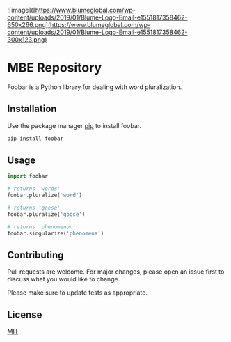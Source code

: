 
![image]([https://www.blumeglobal.com/wp-content/uploads/2019/01/Blume-Logo-Email-e1551817358462-650x266.png](https://www.blumeglobal.com/wp-content/uploads/2019/01/Blume-Logo-Email-e1551817358462-300x123.png)

# MBE Repository

Foobar is a Python library for dealing with word pluralization.

## Installation

Use the package manager [pip](https://pip.pypa.io/en/stable/) to install foobar.

```bash
pip install foobar
```

## Usage

```python
import foobar

# returns 'words'
foobar.pluralize('word')

# returns 'geese'
foobar.pluralize('goose')

# returns 'phenomenon'
foobar.singularize('phenomena')
```

## Contributing

Pull requests are welcome. For major changes, please open an issue first
to discuss what you would like to change.

Please make sure to update tests as appropriate.

## License

[MIT](https://choosealicense.com/licenses/mit/)
